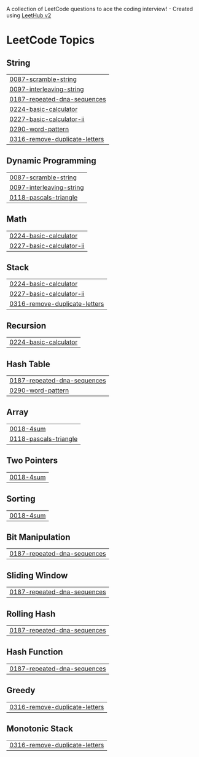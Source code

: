 A collection of LeetCode questions to ace the coding interview! - Created using [LeetHub v2](https://github.com/arunbhardwaj/LeetHub-2.0)
<!---LeetCode Topics Start-->
# LeetCode Topics
## String
|  |
| ------- |
| [0087-scramble-string](https://github.com/VAarshitha/Leetcode-100-Day-Challenge-DSA/tree/master/0087-scramble-string) |
| [0097-interleaving-string](https://github.com/VAarshitha/Leetcode-100-Day-Challenge-DSA/tree/master/0097-interleaving-string) |
| [0187-repeated-dna-sequences](https://github.com/VAarshitha/Leetcode-100-Day-Challenge-DSA/tree/master/0187-repeated-dna-sequences) |
| [0224-basic-calculator](https://github.com/VAarshitha/Leetcode-100-Day-Challenge-DSA/tree/master/0224-basic-calculator) |
| [0227-basic-calculator-ii](https://github.com/VAarshitha/Leetcode-100-Day-Challenge-DSA/tree/master/0227-basic-calculator-ii) |
| [0290-word-pattern](https://github.com/VAarshitha/Leetcode-100-Day-Challenge-DSA/tree/master/0290-word-pattern) |
| [0316-remove-duplicate-letters](https://github.com/VAarshitha/Leetcode-100-Day-Challenge-DSA/tree/master/0316-remove-duplicate-letters) |
## Dynamic Programming
|  |
| ------- |
| [0087-scramble-string](https://github.com/VAarshitha/Leetcode-100-Day-Challenge-DSA/tree/master/0087-scramble-string) |
| [0097-interleaving-string](https://github.com/VAarshitha/Leetcode-100-Day-Challenge-DSA/tree/master/0097-interleaving-string) |
| [0118-pascals-triangle](https://github.com/VAarshitha/Leetcode-100-Day-Challenge-DSA/tree/master/0118-pascals-triangle) |
## Math
|  |
| ------- |
| [0224-basic-calculator](https://github.com/VAarshitha/Leetcode-100-Day-Challenge-DSA/tree/master/0224-basic-calculator) |
| [0227-basic-calculator-ii](https://github.com/VAarshitha/Leetcode-100-Day-Challenge-DSA/tree/master/0227-basic-calculator-ii) |
## Stack
|  |
| ------- |
| [0224-basic-calculator](https://github.com/VAarshitha/Leetcode-100-Day-Challenge-DSA/tree/master/0224-basic-calculator) |
| [0227-basic-calculator-ii](https://github.com/VAarshitha/Leetcode-100-Day-Challenge-DSA/tree/master/0227-basic-calculator-ii) |
| [0316-remove-duplicate-letters](https://github.com/VAarshitha/Leetcode-100-Day-Challenge-DSA/tree/master/0316-remove-duplicate-letters) |
## Recursion
|  |
| ------- |
| [0224-basic-calculator](https://github.com/VAarshitha/Leetcode-100-Day-Challenge-DSA/tree/master/0224-basic-calculator) |
## Hash Table
|  |
| ------- |
| [0187-repeated-dna-sequences](https://github.com/VAarshitha/Leetcode-100-Day-Challenge-DSA/tree/master/0187-repeated-dna-sequences) |
| [0290-word-pattern](https://github.com/VAarshitha/Leetcode-100-Day-Challenge-DSA/tree/master/0290-word-pattern) |
## Array
|  |
| ------- |
| [0018-4sum](https://github.com/VAarshitha/Leetcode-100-Day-Challenge-DSA/tree/master/0018-4sum) |
| [0118-pascals-triangle](https://github.com/VAarshitha/Leetcode-100-Day-Challenge-DSA/tree/master/0118-pascals-triangle) |
## Two Pointers
|  |
| ------- |
| [0018-4sum](https://github.com/VAarshitha/Leetcode-100-Day-Challenge-DSA/tree/master/0018-4sum) |
## Sorting
|  |
| ------- |
| [0018-4sum](https://github.com/VAarshitha/Leetcode-100-Day-Challenge-DSA/tree/master/0018-4sum) |
## Bit Manipulation
|  |
| ------- |
| [0187-repeated-dna-sequences](https://github.com/VAarshitha/Leetcode-100-Day-Challenge-DSA/tree/master/0187-repeated-dna-sequences) |
## Sliding Window
|  |
| ------- |
| [0187-repeated-dna-sequences](https://github.com/VAarshitha/Leetcode-100-Day-Challenge-DSA/tree/master/0187-repeated-dna-sequences) |
## Rolling Hash
|  |
| ------- |
| [0187-repeated-dna-sequences](https://github.com/VAarshitha/Leetcode-100-Day-Challenge-DSA/tree/master/0187-repeated-dna-sequences) |
## Hash Function
|  |
| ------- |
| [0187-repeated-dna-sequences](https://github.com/VAarshitha/Leetcode-100-Day-Challenge-DSA/tree/master/0187-repeated-dna-sequences) |
## Greedy
|  |
| ------- |
| [0316-remove-duplicate-letters](https://github.com/VAarshitha/Leetcode-100-Day-Challenge-DSA/tree/master/0316-remove-duplicate-letters) |
## Monotonic Stack
|  |
| ------- |
| [0316-remove-duplicate-letters](https://github.com/VAarshitha/Leetcode-100-Day-Challenge-DSA/tree/master/0316-remove-duplicate-letters) |
<!---LeetCode Topics End-->